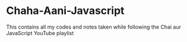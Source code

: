 # Chaha-Aani-Javascript
This contains all my codes and notes taken while following the Chai aur JavaScript YouTube playlist
